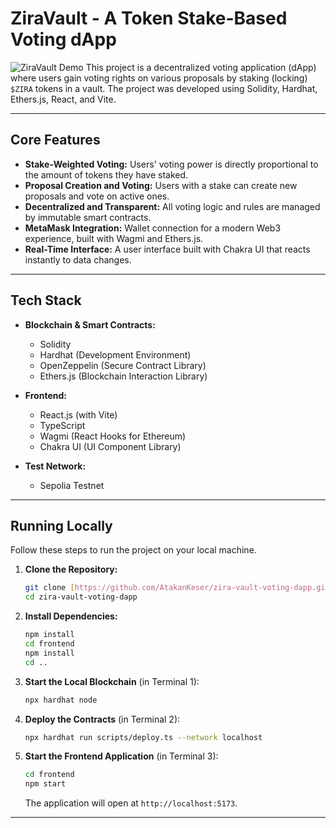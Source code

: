 # ZiraVault - A Token Stake-Based Voting dApp

![ZiraVault Demo](https://i.imgur.com/a95b9c.png) 
This project is a decentralized voting application (dApp) where users gain voting rights on various proposals by staking (locking) `$ZIRA` tokens in a vault. The project was developed using Solidity, Hardhat, Ethers.js, React, and Vite.



---

## Core Features

- **Stake-Weighted Voting:** Users' voting power is directly proportional to the amount of tokens they have staked.
- **Proposal Creation and Voting:** Users with a stake can create new proposals and vote on active ones.
- **Decentralized and Transparent:** All voting logic and rules are managed by immutable smart contracts.
- **MetaMask Integration:** Wallet connection for a modern Web3 experience, built with Wagmi and Ethers.js.
- **Real-Time Interface:** A user interface built with Chakra UI that reacts instantly to data changes.

---

## Tech Stack

- **Blockchain & Smart Contracts:**
  - Solidity
  - Hardhat (Development Environment)
  - OpenZeppelin (Secure Contract Library)
  - Ethers.js (Blockchain Interaction Library)

- **Frontend:**
  - React.js (with Vite)
  - TypeScript
  - Wagmi (React Hooks for Ethereum)
  - Chakra UI (UI Component Library)

- **Test Network:**
  - Sepolia Testnet

---

## Running Locally

Follow these steps to run the project on your local machine.

1.  **Clone the Repository:**
    ```bash
    git clone [https://github.com/AtakanKeser/zira-vault-voting-dapp.git](https://github.com/AtakanKeser/zira-vault-voting-dapp.git)
    cd zira-vault-voting-dapp
    ```

2.  **Install Dependencies:**
    ```bash
    npm install
    cd frontend
    npm install
    cd ..
    ```

3.  **Start the Local Blockchain** (in Terminal 1):
    ```bash
    npx hardhat node
    ```

4.  **Deploy the Contracts** (in Terminal 2):
    ```bash
    npx hardhat run scripts/deploy.ts --network localhost
    ```

5.  **Start the Frontend Application** (in Terminal 3):
    ```bash
    cd frontend
    npm start
    ```
    The application will open at `http://localhost:5173`.

---

